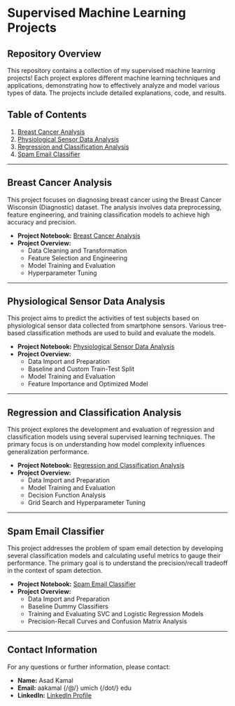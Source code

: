 # Supervised Machine Learning Projects

## Repository Overview

This repository contains a collection of my supervised machine learning projects! Each project explores different machine learning techniques and applications, demonstrating how to effectively analyze and model various types of data. The projects include detailed explanations, code, and results.

## Table of Contents

1. [Breast Cancer Analysis](#breast-cancer-analysis)
2. [Physiological Sensor Data Analysis](#physiological-sensor-data-analysis)
3. [Regression and Classification Analysis](#regression-and-classification-analysis)
4. [Spam Email Classifier](#spam-email-classifier)

---

## Breast Cancer Analysis

This project focuses on diagnosing breast cancer using the Breast Cancer Wisconsin (Diagnostic) dataset. The analysis involves data preprocessing, feature engineering, and training classification models to achieve high accuracy and precision.

- **Project Notebook:** [Breast Cancer Analysis](breast_cancer_analysis/breast_cancer_analysis.ipynb)
- **Project Overview:**
  - Data Cleaning and Transformation
  - Feature Selection and Engineering
  - Model Training and Evaluation
  - Hyperparameter Tuning

---

## Physiological Sensor Data Analysis

This project aims to predict the activities of test subjects based on physiological sensor data collected from smartphone sensors. Various tree-based classification methods are used to build and evaluate the models.

- **Project Notebook:** [Physiological Sensor Data Analysis](physiological_sensor_data_analysis/physiological_sensor_data_analysis.ipynb)
- **Project Overview:**
  - Data Import and Preparation
  - Baseline and Custom Train-Test Split
  - Model Training and Evaluation
  - Feature Importance and Optimized Model

---

## Regression and Classification Analysis

This project explores the development and evaluation of regression and classification models using several supervised learning techniques. The primary focus is on understanding how model complexity influences generalization performance.

- **Project Notebook:** [Regression and Classification Analysis](regression_classification_analysis/regression_classification_analysis.ipynb)
- **Project Overview:**
  - Data Import and Preparation
  - Model Training and Evaluation
  - Decision Function Analysis
  - Grid Search and Hyperparameter Tuning

---

## Spam Email Classifier

This project addresses the problem of spam email detection by developing several classification models and calculating useful metrics to gauge their performance. The primary goal is to understand the precision/recall tradeoff in the context of spam detection.

- **Project Notebook:** [Spam Email Classifier](spam_email_classifier/spam_email_classifier.ipynb)
- **Project Overview:**
  - Data Import and Preparation
  - Baseline Dummy Classifiers
  - Training and Evaluating SVC and Logistic Regression Models
  - Precision-Recall Curves and Confusion Matrix Analysis

---

## Contact Information

For any questions or further information, please contact:
- **Name:** Asad Kamal
- **Email:** aakamal {/@/} umich {/dot/} edu
- **LinkedIn:** [LinkedIn Profile](https://linkedin.com/in/asadakamal)
